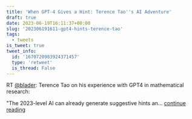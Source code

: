 ```yaml
---
title: 'When GPT-4 Gives a Hint: Terence Tao''s AI Adventure'
draft: true
date: 2023-06-19T16:11:37+00:00
slug: '202306191611-gpt4-hints-terence-tao'
tags:
  - tweets
is_tweet: true
tweet_info:
  id: '1670720983924371457'
  type: 'retweet'
  is_thread: False
---
```




RT [@blader](https://x.com/blader): Terence Tao on his experience with GPT4 in mathematical research: 

"The 2023-level AI can already generate suggestive hints an… [continue reading](https://x.com/sytelus/status/1670720983924371457)
